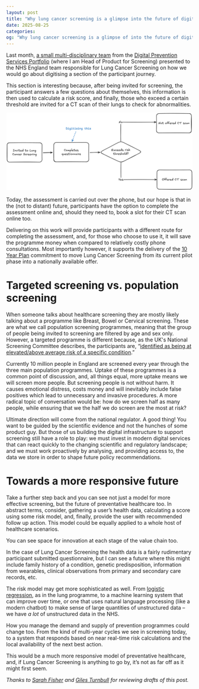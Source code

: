 ```yaml
---
layout: post
title: "Why lung cancer screening is a glimpse into the future of digital prevention"
date: 2025-08-25
categories:
og: "Why lung cancer screening is a glimpse of into the future of digital prevention"
---
```

Last month, [a small multi-disciplinary team](https://design-history.prevention-services.nhs.uk/lung-health-check/2025/08/lung-health-check-prototype/) from the [Digital Prevention Services Portfolio](https://www.digital-prevention-services.nhs.uk) (where I am Head of Product for Screening) presented to the NHS England team responsible for Lung Cancer Screening on how we would go about digitising a section of the participant journey.

This section is interesting because, after being invited for screening, the participant answers a few questions about themselves, this information is then used to calculate a risk score, and finally, those who exceed a certain threshold are invited for a CT scan of their lungs to check for abnormalities.

![The Lung Health Check journey](/assets/img/lung-cancer-screening-journey.png)

Today, the assessment is carried out over the phone, but our hope is that in the (not to distant) future, participants have the option to complete the assessment online and, should they need to, book a slot for their CT scan online too.

Delivering on this work will provide participants with a different route for completing the assessment, and, for those who choose to use it, it will save the programme money when compared to relatively costly phone consultations. Most importantly however, it supports the delivery of the [10 Year Plan](https://www.gov.uk/government/publications/10-year-health-plan-for-england-fit-for-the-future) commitment to move Lung Cancer Screening from its current pilot phase into a nationally available offer.

# Targeted screening vs. population screening

When someone talks about healthcare screening they are mostly likely talking about a programme like Breast, Bowel or Cervical screening. These are what we call population screening programmes, meaning that the group of people being invited to screening are filtered by age and sex only. However, a targeted programme is different because, as the UK's National Screening Committee describes, the participants are, “[identified as being at elevated/above average risk of a specific condition](https://www.gov.uk/guidance/principles-of-population-screening/principles-of-screening#targeted-screening).”

Currently 10 million people in England are screened every year through the three main population programmes. Uptake of these programmes is a common point of discussion, and, all things equal, more uptake means we will screen more people. But screening people is not without harm. It causes emotional distress, costs money and will inevitably include false positives which lead to unnecessary and invasive procedures. A more radical topic of conversation would be: how do we screen half as many people, while ensuring that we the half we do screen are the most at risk?

Ultimate direction will come from the national regulator. A good thing! You want to be guided by the scientific evidence and not the hunches of some product guy. But those of us building the digital infrastructure to support screening still have a role to play: we must invest in modern digital services that can react quickly to the changing scientific and regulatory landscape; and we must work proactively by analysing, and providing access to, the data we store in order to shape future policy recommendations.

# Towards a more responsive future

Take a further step back and you can see not just a model for more effective screening, but the future of preventative healthcare too. In abstract terms, consider, gathering a user’s health data, calculating a score using some risk model, and, finally, provide the user with recommended follow up action. This model could be equally applied to a whole host of healthcare scenarios.

You can see space for innovation at each stage of the value chain too.

In the case of Lung Cancer Screening the health data is a fairly rudimentary participant submitted questionnaire, but I can see a future where this might include family history of a condition, genetic predisposition, information from wearables, clinical observations from primary and secondary care records, etc.

The risk model may get more sophisticated as well. From [logistic regression](https://pmc.ncbi.nlm.nih.gov/articles/PMC2361453/#app1), as in the lung programme, to a machine learning system that can improve over time, or one that uses natural language processing (like a modern chatbot) to make sense of large quantities of unstructured data – we have _a lot_ of unstructured data in the NHS.

How you manage the demand and supply of prevention programmes could change too. From the kind of multi-year cycles we see in screening today, to a system that responds based on near real-time risk calculations and the local availability of the next best action.

This would be a much more responsive model of preventative healthcare, and, if Lung Cancer Screening is anything to go by, it’s not as far off as it might first seem.

_Thanks to [Sarah Fisher](https://medium.com/@sarah-fisher) and [Giles Turnbull](https://gilest.org) for reviewing drafts of this post._
